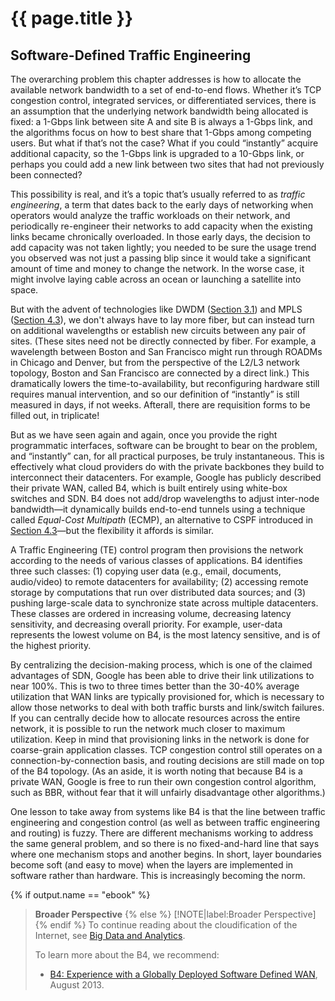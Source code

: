 # {{ page.title }}

## Software-Defined Traffic Engineering

The overarching problem this chapter addresses is how to allocate the
available network bandwidth to a set of end-to-end flows. Whether it’s
TCP congestion control, integrated services, or differentiated
services, there is an assumption that the underlying network bandwidth
being allocated is fixed: a 1-Gbps link between site A and site B is
always a 1-Gbps link, and the algorithms focus on how to best share
that 1-Gbps among competing users. But what if that’s not the case?
What if you could “instantly” acquire additional capacity, so the
1-Gbps link is upgraded to a 10-Gbps link, or perhaps you could add a
new link between two sites that had not previously been connected?

This possibility is real, and it’s a topic that’s usually referred to
as *traffic engineering*, a term that dates back to the early days of
networking when operators would analyze the traffic workloads on their
network, and periodically re-engineer their networks to add capacity
when the existing links became chronically overloaded. In those early
days, the decision to add capacity was not taken lightly; you needed
to be sure the usage trend you observed was not just a passing blip
since it would take a significant amount of time and money to change
the network. In the worse case, it might involve laying cable across
an ocean or launching a satellite into space.

But with the advent of technologies like DWDM
([Section 3.1](../internetworking/switching.md)) and MPLS
([Section 4.3](../scaling/mpls.md)), we don't always have to lay more
fiber, but can instead turn on additional wavelengths or establish new
circuits between any pair of sites. (These sites need not be directly
connected by fiber. For example, a wavelength between Boston and
San Francisco might run through ROADMs in Chicago and Denver, but from
the perspective of the L2/L3 network topology, Boston and San Francisco
are connected by a direct link.) This dramatically lowers the
time-to-availability, but reconfiguring hardware still requires manual
intervention, and so our definition of “instantly” is still measured in
days, if not weeks. Afterall, there are requisition forms to be filled
out, in triplicate!

But as we have seen again and again, once you provide the right
programmatic interfaces, software can be brought to bear on the
problem, and “instantly” can, for all practical purposes, be truly
instantaneous. This is effectively what cloud providers do with the
private backbones they build to interconnect their datacenters. For
example, Google has publicly described their private WAN, called B4,
which is built entirely using white-box switches and SDN. B4 does not
add/drop wavelengths to adjust inter-node bandwidth—it dynamically
builds end-to-end tunnels using a technique called *Equal-Cost
Multipath* (ECMP), an alternative to CSPF introduced in
[Section 4.3](../scaling/mpls.md)—but the flexibility it affords is
similar.

A Traffic Engineering (TE) control program then provisions the network
according to the needs of various classes of applications. B4
identifies three such classes: (1) copying user data (e.g., email,
documents, audio/video) to remote datacenters for availability; (2)
accessing remote storage by computations that run over distributed
data sources; and (3) pushing large-scale data to synchronize state
across multiple datacenters. These classes are ordered in increasing
volume, decreasing latency sensitivity, and decreasing overall
priority. For example, user-data represents the lowest volume on B4,
is the most latency sensitive, and is of the highest priority.

By centralizing the decision-making process, which is one of the
claimed advantages of SDN, Google has been able to drive their link
utilizations to near 100%. This is two to three times better than the
30-40% average utilization that WAN links are typically provisioned
for, which is necessary to allow those networks to deal with both
traffic bursts and link/switch failures. If you can centrally decide
how to allocate resources across the entire network, it is possible to
run the network much closer to maximum utilization. Keep in mind that
provisioning links in the network is done for coarse-grain application
classes. TCP congestion control still operates on a
connection-by-connection basis, and routing decisions are still made
on top of the B4 topology. (As an aside, it is worth noting that
because B4 is a private WAN, Google is free to run their own
congestion control algorithm, such as BBR, without fear that it will
unfairly disadvantage other algorithms.)

One lesson to take away from systems like B4 is that the line between
traffic engineering and congestion control (as well as between traffic
engineering and routing) is fuzzy. There are different mechanisms
working to address the same general problem, and so there is no
fixed-and-hard line that says where one mechanism stops and another
begins. In short, layer boundaries become soft (and easy to move) when
the layers are implemented in software rather than hardware. This is
increasingly becoming the norm.

{% if output.name == "ebook" %}
> **Broader Perspective**
{% else %}
> [!NOTE|label:Broader Perspective]
{% endif %}
> To continue reading about the cloudification of the Internet, see
> [Big Data and Analytics](../data/trend.md).
>
> To learn more about the B4, we recommend:
> * [B4: Experience with a Globally Deployed Software Defined WAN](https://cseweb.ucsd.edu/~vahdat/papers/b4-sigcomm13.pdf), August 2013.
